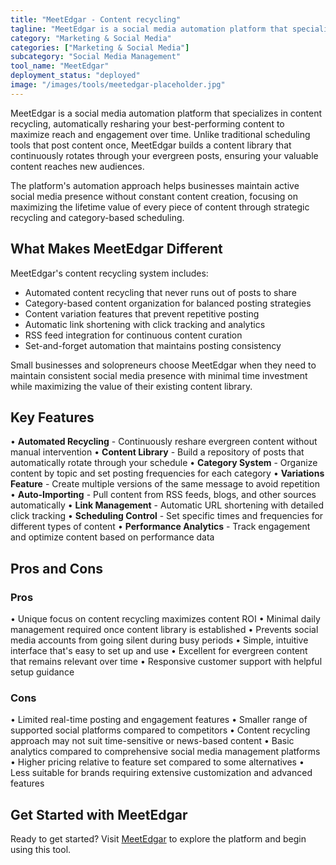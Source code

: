 ```yaml
---
title: "MeetEdgar - Content recycling"
tagline: "MeetEdgar is a social media automation platform that specializes in content recycling, automatically resharing your best-performing content to maximize reach and engagement..."
category: "Marketing & Social Media"
categories: ["Marketing & Social Media"]
subcategory: "Social Media Management"
tool_name: "MeetEdgar"
deployment_status: "deployed"
image: "/images/tools/meetedgar-placeholder.jpg"
---
```


MeetEdgar is a social media automation platform that specializes in content recycling, automatically resharing your best-performing content to maximize reach and engagement over time. Unlike traditional scheduling tools that post content once, MeetEdgar builds a content library that continuously rotates through your evergreen posts, ensuring your valuable content reaches new audiences.

The platform's automation approach helps businesses maintain active social media presence without constant content creation, focusing on maximizing the lifetime value of every piece of content through strategic recycling and category-based scheduling.

## What Makes MeetEdgar Different

MeetEdgar's content recycling system includes:
- Automated content recycling that never runs out of posts to share
- Category-based content organization for balanced posting strategies
- Content variation features that prevent repetitive posting
- Automatic link shortening with click tracking and analytics
- RSS feed integration for continuous content curation
- Set-and-forget automation that maintains posting consistency

Small businesses and solopreneurs choose MeetEdgar when they need to maintain consistent social media presence with minimal time investment while maximizing the value of their existing content library.

## Key Features

• **Automated Recycling** - Continuously reshare evergreen content without manual intervention
• **Content Library** - Build a repository of posts that automatically rotate through your schedule
• **Category System** - Organize content by topic and set posting frequencies for each category
• **Variations Feature** - Create multiple versions of the same message to avoid repetition
• **Auto-Importing** - Pull content from RSS feeds, blogs, and other sources automatically
• **Link Management** - Automatic URL shortening with detailed click tracking
• **Scheduling Control** - Set specific times and frequencies for different types of content
• **Performance Analytics** - Track engagement and optimize content based on performance data

## Pros and Cons

### Pros
• Unique focus on content recycling maximizes content ROI
• Minimal daily management required once content library is established
• Prevents social media accounts from going silent during busy periods
• Simple, intuitive interface that's easy to set up and use
• Excellent for evergreen content that remains relevant over time
• Responsive customer support with helpful setup guidance

### Cons
• Limited real-time posting and engagement features
• Smaller range of supported social platforms compared to competitors
• Content recycling approach may not suit time-sensitive or news-based content
• Basic analytics compared to comprehensive social media management platforms
• Higher pricing relative to feature set compared to some alternatives
• Less suitable for brands requiring extensive customization and advanced features

## Get Started with MeetEdgar

Ready to get started? Visit [MeetEdgar](https://meetedgar.com/) to explore the platform and begin using this tool.